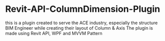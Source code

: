 # Revit-API-ColumnDimension-Plugin
this is a plugin created to serve the ACE industry, especially the structure BIM Engineer while creating their layout of Column &amp; Axis 
The plugin is made using Revit API, WPF and MVVM Pattern
